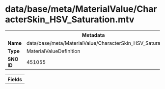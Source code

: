 <h1>data/base/meta/MaterialValue/CharacterSkin_HSV_Saturation.mtv</h1><table><tr><th colspan="100%">Metadata</th></tr><tr><td><b>Name</b></td><td>data/base/meta/MaterialValue/CharacterSkin_HSV_Saturation.mtv</td></tr><tr><td><b>Type</b></td><td>MaterialValueDefinition</td></tr><tr><td><b>SNO ID</b></td><td>451055</td></tr></table>

<table><tr><th colspan="100%">Fields</th></tr></table>

